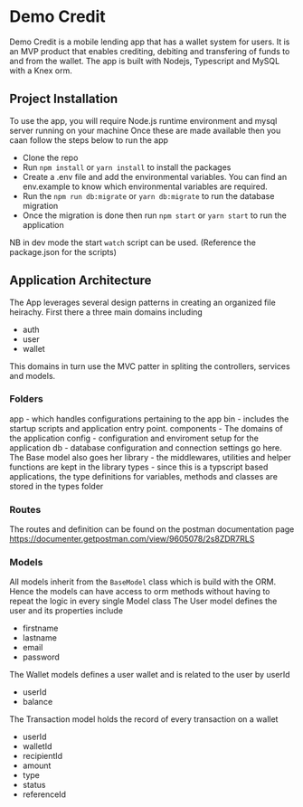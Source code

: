 # Demo Credit

Demo Credit is a mobile lending app that has a wallet system for users. It is an
MVP product that enables crediting, debiting and transfering of funds to and
from the wallet. The app is built with Nodejs, Typescript and MySQL with a Knex
orm.

## Project Installation

To use the app, you will require Node.js runtime environment and mysql server
running on your machine Once these are made available then you caan follow the
steps below to run the app

- Clone the repo
- Run `npm install` or `yarn install` to install the packages
- Create a .env file and add the environmental variables. You can find an
  env.example to know which environmental variables are required.
- Run the `npm run db:migrate` or `yarn db:migrate` to run the database
  migration
- Once the migration is done then run `npm start` or `yarn start` to run the
  application

NB in dev mode the start `watch` script can be used. (Reference the package.json
for the scripts)

## Application Architecture

The App leverages several design patterns in creating an organized file
heirachy. First there a three main domains including

- auth
- user
- wallet

This domains in turn use the MVC patter in spliting the controllers, services
and models.

### Folders

app - which handles configurations pertaining to the app bin - includes the
startup scripts and application entry point. components - The domains of the
application config - configuration and enviroment setup for the application db -
database configuration and connection settings go here. The Base model also goes
her library - the middlewares, utilities and helper functions are kept in the
library types - since this is a typscript based applications, the type
definitions for variables, methods and classes are stored in the types folder

### Routes

The routes and definition can be found on the postman documentation page
https://documenter.getpostman.com/view/9605078/2s8ZDR7RLS

### Models

All models inherit from the `BaseModel` class which is build with the ORM. Hence
the models can have access to orm methods without having to repeat the logic in
every single Model class The User model defines the user and its properties
include

- firstname
- lastname
- email
- password

The Wallet models defines a user wallet and is related to the user by userId

- userId
- balance

The Transaction model holds the record of every transaction on a wallet

- userId
- walletId
- recipientId
- amount
- type
- status
- referenceId
